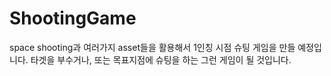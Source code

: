 # ShootingGame
space shooting과 여러가지 asset들을 활용해서 1인칭 시점 
슈팅 게임을 만들 예정입니다.
타겟을 부수거나, 또는 목표지점에 슈팅을 하는 그런 게임이 될 것입니다.

